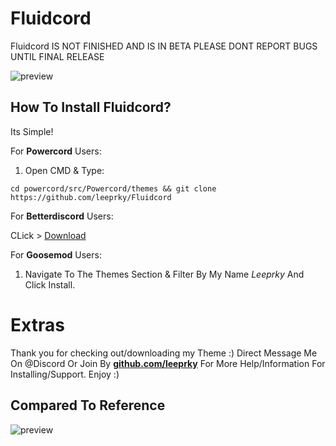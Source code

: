 # Fluidcord
Fluidcord IS NOT FINISHED AND IS IN BETA PLEASE DONT REPORT BUGS UNTIL FINAL RELEASE

![preview](https://i.imgur.com/ynoCXlU.png)

## How To Install Fluidcord?

Its Simple!

For **Powercord** Users:

1. Open CMD & Type:

```
cd powercord/src/Powercord/themes && git clone https://github.com/leeprky/Fluidcord
```

For **Betterdiscord** Users:

CLick > [Download](https://github.com/leeprky/Fluidcord/blob/main/support/bd/fluidcord.theme.css)


For **Goosemod** Users:

1. Navigate To The Themes Section & Filter By My Name *Leeprky* And Click Install.

# Extras 

Thank you for checking out/downloading my Theme :)
Direct Message Me On @Discord Or Join By **[github.com/leeprky](https://discord.gg/Ff3rqAYB89)** For More Help/Information For Installing/Support. Enjoy :)

## Compared To Reference

![preview](https://i.imgur.com/LrhiToU.png)

